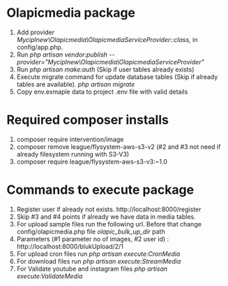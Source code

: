 # Olapicmedia package

1) Add provider *Myciplnew\Olapicmedia\OlapicmediaServiceProvider::class,* in config/app.php. 
2) Run *php artisan vendor:publish --provider="Myciplnew\Olapicmedia\OlapicmediaServiceProvider"*
3) Run *php artisan make:auth* (Skip if user tables already exists)
4) Execute migrate command for update database tables (Skip if already tables are available). *php artisan migrate*
5) Copy env.exmaple data to project .env file with valid details

# Required composer installs
1) composer require intervention/image
2) composer remove league/flysystem-aws-s3-v2 (#2 and #3 not need if already filesystem running with S3-V3)
3) composer require league/flysystem-aws-s3-v3:~1.0

# Commands to execute package
1) Register user if already not exists. http://localhost:8000/register
2) Skip #3 and #4 points if already we have data in media tables.
3) For upload sample files run the following url. Before that change config/olapicmedia.php file *olapic_bulk_up_dir* path
4) Parameters (#1 parameter no of images, #2 user id) : http://localhost:8000/blukUpload/2/1 
5) For upload cron files run *php artisan execute:CronMedia*
6) For download files run *php artisan execute:StreamMedia*
7) For Validate youtube and instagram files *php artisan execute:ValidateMedia*